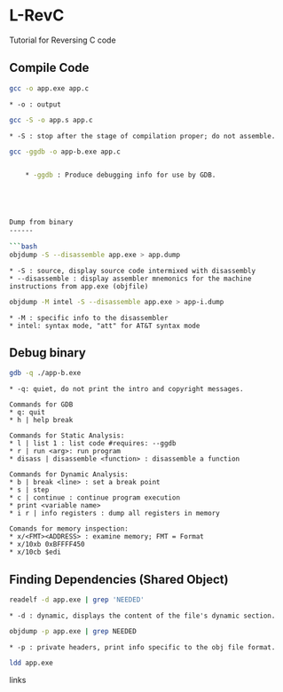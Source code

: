 # L-RevC
Tutorial for Reversing C code

Compile Code
------

```bash
gcc -o app.exe app.c
```

	* -o : output 

```bash
gcc -S -o app.s app.c 
```

	* -S : stop after the stage of compilation proper; do not assemble.


```bash
gcc -ggdb -o app-b.exe app.c 


	* -ggdb : Produce debugging info for use by GDB. 





Dump from binary
------

```bash
objdump -S --disassemble app.exe > app.dump
```

	* -S : source, display source code intermixed with disassembly 
	* --disassemble : display assembler mnemonics for the machine instructions from app.exe (objfile)

```bash
objdump -M intel -S --disassemble app.exe > app-i.dump 
```

	* -M : specific info to the disassembler
	* intel: syntax mode, "att" for AT&T syntax mode


Debug binary
------
```bash
gdb -q ./app-b.exe
```
	* -q: quiet, do not print the intro and copyright messages.

	Commands for GDB
	* q: quit
	* h | help break

	Commands for Static Analysis:
	* l | list 1 : list code #requires: --ggdb
	* r | run <arg>: run program
	* disass | disassemble <function> : disassemble a function

	Commands for Dynamic Analysis:
	* b | break <line> : set a break point
	* s | step
	* c | continue : continue program execution
	* print <variable name>
	* i r | info registers : dump all registers in memory

	Comands for memory inspection:
	* x/<FMT><ADDRESS> : examine memory; FMT = Format
	* x/10xb 0xBFFFF450
	* x/10cb $edi





Finding Dependencies (Shared Object)
------

```bash
readelf -d app.exe | grep 'NEEDED'
```

	* -d : dynamic, displays the content of the file's dynamic section. 


```bash
objdump -p app.exe | grep NEEDED
```

	* -p : private headers, print info specific to the obj file format. 

```bash
ldd app.exe
```

links

